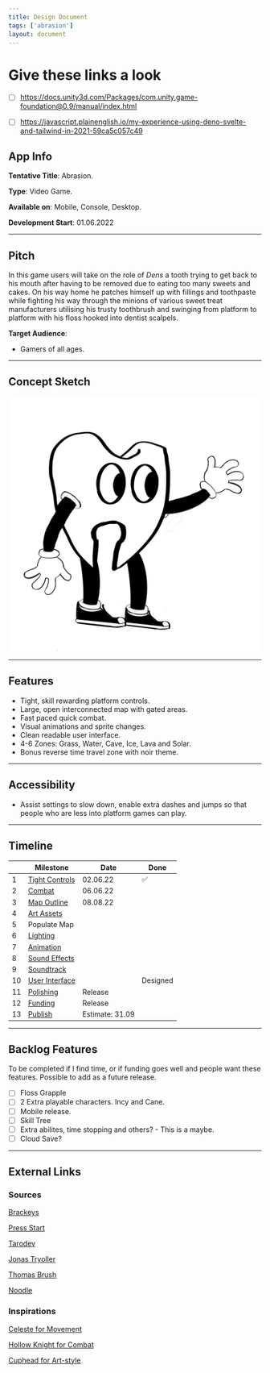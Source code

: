```yaml
---
title: Design Document
tags: ['abrasion']
layout: document
---
```

# Give these links a look
- [ ] https://docs.unity3d.com/Packages/com.unity.game-foundation@0.9/manual/index.html
- [ ] https://javascript.plainenglish.io/my-experience-using-deno-svelte-and-tailwind-in-2021-59ca5c057c49


## App Info

**Tentative Title**: Abrasion.

**Type**: Video Game.

**Available on**: Mobile, Console, Desktop.

**Development Start**: 01.06.2022

---

## Pitch

In this game users will take on the role of _Dens_ a tooth trying to get back to his mouth after having to be removed due to eating too many sweets and cakes. On his way home he patches himself up with fillings and toothpaste while fighting his way through the minions of various sweet treat manufacturers utilising his trusty toothbrush and swinging from platform to platform with his floss hooked into dentist scalpels.

**Target Audience**:

- Gamers of all ages.

---

## Concept Sketch
![](Dens.jpg)

---

## Features

- Tight, skill rewarding platform controls.
- Large, open interconnected map with gated areas.
- Fast paced quick combat.
- Visual animations and sprite changes.
- Clean readable user interface.
- 4-6 Zones: Grass, Water, Cave, Ice, Lava and Solar.
- Bonus reverse time travel zone with noir theme.

---

## Accessibility

- Assist settings to slow down, enable extra dashes and jumps so that people who are less into platform games can play.

---

## Timeline

|     | Milestone                          | Date            | Done |
| --- | ---------------------------------- | --------------- | ---- |
| 1   | [Tight Controls](Tight%20Controls) | 02.06.22        |  ✅   |
| 2   | [Combat](Combat)                   | 06.06.22        |      |
| 3   | [Map Outline](Map%20Outline)       | 08.08.22        |      |
| 4   | [Art Assets](Art%20Assets)         |         |      |
| 5 | Populate Map | | 
| 6  | [Lighting](Lighting)             |         |      |
| 7   | [Animation](Animation)             |         |      |
| 8   | [Sound Effects](Sound%20Effects)   |         |      |
| 9   | [Soundtrack](Soundtrack)           |         |      |
| 10    | [User Interface](User%20Interface) |         | Designed     |
| 11  | [Polishing](Polishing)             | Release         |      |
| 12  | [Funding](Funding)                 | Release         |      |
| 13  | [Publish](Publish)                 | Estimate: 31.09 |      |

---

## Backlog Features

To be completed if I find time, or if funding goes well and people want these features. Possible to add as a future release.

- [ ] Floss Grapple
- [ ] 2 Extra playable characters. Incy and Cane.
- [ ] Mobile release.
- [ ] Skill Tree 
- [ ] Extra abilites, time stopping and others? - This is a maybe.
- [ ] Cloud Save?

---

## External Links

### Sources

[Brackeys](https://brackeys.com)

[Press Start](https://pressstart.vip)

[Tarodev](https://www.youtube.com/c/Tarodev/about)

[Jonas Tryoller](https://www.youtube.com/c/JonasTyroller)

[Thomas Brush](https://www.youtube.com/watch?v=LAzaateh9q4&list=WL&index=15&t=2s)

[Noodle](https://www.youtube.com/watch?v=yLd5wmBNCBM)

### Inspirations

[Celeste for Movement](http://www.celestegame.com)

[Hollow Knight for Combat](https://www.hollowknight.com)

[Cuphead for Art-style](http://www.cupheadgame.com)


